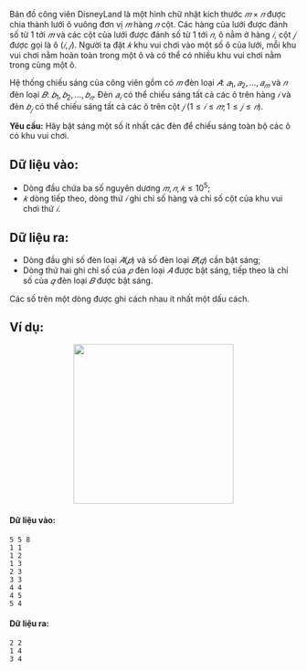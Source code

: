 <!--**<center>NGUỒN: Bài tập thầy Lê Minh Hoàng ôn Hải Phòng T10/2016</center>**-->

Bản đồ công viên DisneyLand là một hình chữ nhật kích thước $𝑚 × 𝑛$ được chia thành lưới ô vuông đơn vị $𝑚$ hàng $𝑛$ cột. Các hàng của lưới được đánh số từ $1$ tới $𝑚$ và các cột của lưới được đánh số từ $1$ tới $𝑛$, ô nằm ở hàng $𝑖$, cột $𝑗$ được gọi là ô $(𝑖, 𝑗)$. Người ta đặt $𝑘$ khu vui chơi vào một số ô của lưới, mỗi khu vui chơi nằm hoàn toàn trong một ô và có thể có nhiều khu vui chơi nằm trong cùng một ô.

Hệ thống chiếu sáng của công viên gồm có $𝑚$ đèn loại $𝐴$: $𝑎_1, 𝑎_2, … , 𝑎_𝑚$ và $𝑛$ đèn loại $𝐵$: $𝑏_1, 𝑏_2, …, 𝑏_𝑛$. Đèn $𝑎_𝑖$ có thể chiếu sáng tất cả các ô trên hàng $𝑖$ và đèn $𝑏_𝑗$ có thể chiếu sáng tất cả các ô trên cột $𝑗\ (1 ≤ 𝑖 ≤𝑚; 1 ≤ 𝑗 ≤ 𝑛)$.

**Yêu cầu:** Hãy bật sáng một số ít nhất các đèn để chiếu sáng toàn bộ các ô có khu vui chơi.

## Dữ liệu vào:
- Dòng đầu chứa ba số nguyên dương $𝑚, 𝑛, 𝑘 ≤ 10^5$;
- $𝑘$ dòng tiếp theo, dòng thứ $𝑖$ ghi chỉ số hàng và chỉ số cột của khu vui chơi thứ $𝑖$.

## Dữ liệu ra:
- Dòng đầu ghi số đèn loại $𝐴 (𝑝)$ và số đèn loại $𝐵 (𝑞)$ cần bật sáng;
- Dòng thứ hai ghi chỉ số của $𝑝$ đèn loại $𝐴$ được bật sáng, tiếp theo là chỉ số của $𝑞$ đèn loại $𝐵$ được bật sáng.

Các số trên một dòng được ghi cách nhau ít nhất một dấu cách.

## Ví dụ:
<center><img src="/images/problems/1243/LIGHTING.svg" width="280px" /></center>

#### Dữ liệu vào:
```
5 5 8
1 1
1 2
1 3
2 3
3 3
4 4
4 5
5 4
```

#### Dữ liệu ra:
```
2 2
1 4
3 4
```